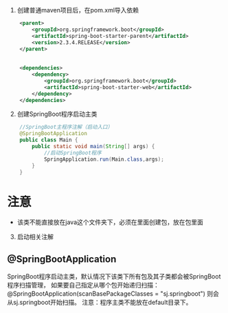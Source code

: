 1. 创建普通maven项目后，在pom.xml导入依赖
```xml
    <parent>
        <groupId>org.springframework.boot</groupId>
        <artifactId>spring-boot-starter-parent</artifactId>
        <version>2.3.4.RELEASE</version>
    </parent>
    
    
    <dependencies>
        <dependency>
            <groupId>org.springframework.boot</groupId>
            <artifactId>spring-boot-starter-web</artifactId>
        </dependency>
    </dependencies>
```

2. 创建SpringBoot程序启动主类
```java
    //SpringBoot主程序注解（启动入口）
    @SpringBootApplication
    public class Main {
        public static void main(String[] args) {
            //启动SpringBoot程序
            SpringApplication.run(Main.class,args);
        }
    }
```
# 注意
* 该类不能直接放在java这个文件夹下，必须在里面创建包，放在包里面

3. 启动相关注解
## @SpringBootApplication
SpringBoot程序启动主类，默认情况下该类下所有包及其子类都会被SpringBoot程序扫描管理，
如果要自己指定从哪个包开始递归扫描：@SpringBootApplication(scanBasePackageClasses = "sj.springboot")
则会从sj.springboot开始扫描。
注意：程序主类不能放在default目录下。